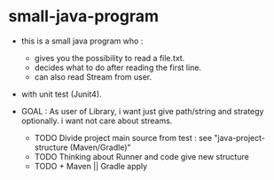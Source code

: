 # small-java-program

- this is a small java program who :
  - gives you the possibility to read a file.txt. 
  - decides what to do after reading the first line.
  - can also read Stream from user.
- with unit test (Junit4).

- GOAL : As user of Library, i want just give path/string and strategy optionally. i want not care about streams.

  - TODO Divide project main source from test : see "java-project-structure (Maven/Gradle)"
  - TODO Thinking about Runner and code give new structure
  - TODO + Maven || Gradle apply
